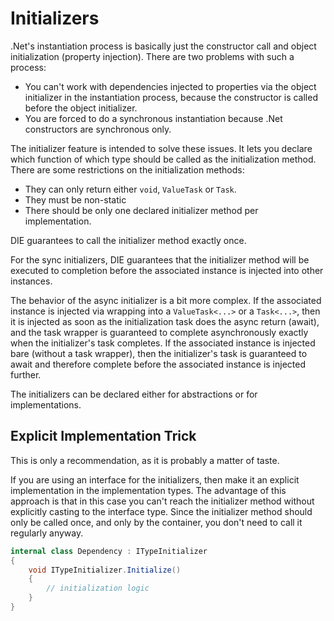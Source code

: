 # Initializers

.Net's instantiation process is basically just the constructor call and object initialization (property injection). There are two problems with such a process:

- You can't work with dependencies injected to properties via the object initializer in the instantiation process, because the constructor is called before the object initializer.
- You are forced to do a synchronous instantiation because .Net constructors are synchronous only.

The initializer feature is intended to solve these issues. It lets you declare which function of which type should be called as the initialization method. There are some restrictions on the initialization methods:

- They can only return either `void`, `ValueTask` or `Task`.
- They must be non-static
- There should be only one declared initializer method per implementation.

DIE guarantees to call the initializer method exactly once.

For the sync initializers, DIE guarantees that the initializer method will be executed to completion before the associated instance is injected into other instances.

The behavior of the async initializer is a bit more complex. If the associated instance is injected via wrapping into a `ValueTask<...>` or a `Task<...>`, then it is injected as soon as the initialization task does the async return (await), and the task wrapper is guaranteed to complete asynchronously exactly when the initializer's task completes. If the associated instance is injected bare (without a task wrapper), then the initializer's task is guaranteed to await and therefore complete before the associated instance is injected further.

The initializers can be declared either for abstractions or for implementations.

## Explicit Implementation Trick

This is only a recommendation, as it is probably a matter of taste.

If you are using an interface for the initializers, then make it an explicit implementation in the implementation types. The advantage of this approach is that in this case you can't reach the initializer method without explicitly casting to the interface type. Since the initializer method should only be called once, and only by the container, you don't need to call it regularly anyway.

```csharp
internal class Dependency : ITypeInitializer
{
    void ITypeInitializer.Initialize()
    {
        // initialization logic
    }
}
```